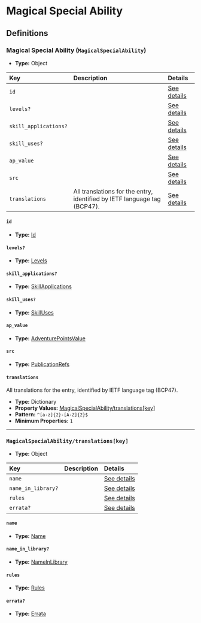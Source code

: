 # Magical Special Ability

## Definitions

### <a name="MagicalSpecialAbility"></a> Magical Special Ability (`MagicalSpecialAbility`)

- **Type:** Object

Key | Description | Details
:-- | :-- | :--
`id` |  | <a href="#MagicalSpecialAbility/id">See details</a>
`levels?` |  | <a href="#MagicalSpecialAbility/levels">See details</a>
`skill_applications?` |  | <a href="#MagicalSpecialAbility/skill_applications">See details</a>
`skill_uses?` |  | <a href="#MagicalSpecialAbility/skill_uses">See details</a>
`ap_value` |  | <a href="#MagicalSpecialAbility/ap_value">See details</a>
`src` |  | <a href="#MagicalSpecialAbility/src">See details</a>
`translations` | All translations for the entry, identified by IETF language tag (BCP47). | <a href="#MagicalSpecialAbility/translations">See details</a>

#### <a name="MagicalSpecialAbility/id"></a> `id`

- **Type:** <a href="#Id">Id</a>

#### <a name="MagicalSpecialAbility/levels"></a> `levels?`

- **Type:** <a href="#Levels">Levels</a>

#### <a name="MagicalSpecialAbility/skill_applications"></a> `skill_applications?`

- **Type:** <a href="#SkillApplications">SkillApplications</a>

#### <a name="MagicalSpecialAbility/skill_uses"></a> `skill_uses?`

- **Type:** <a href="#SkillUses">SkillUses</a>

#### <a name="MagicalSpecialAbility/ap_value"></a> `ap_value`

- **Type:** <a href="#AdventurePointsValue">AdventurePointsValue</a>

#### <a name="MagicalSpecialAbility/src"></a> `src`

- **Type:** <a href="../source/_PublicationRef.md#PublicationRefs">PublicationRefs</a>

#### <a name="MagicalSpecialAbility/translations"></a> `translations`

All translations for the entry, identified by IETF language tag (BCP47).

- **Type:** Dictionary
- **Property Values:** <a href="#MagicalSpecialAbility/translations[key]">MagicalSpecialAbility/translations[key]</a>
- **Pattern:** `^[a-z]{2}-[A-Z]{2}$`
- **Minimum Properties:** `1`

---

### <a name="MagicalSpecialAbility/translations[key]"></a> `MagicalSpecialAbility/translations[key]`

- **Type:** Object

Key | Description | Details
:-- | :-- | :--
`name` |  | <a href="#MagicalSpecialAbility/translations[key]/name">See details</a>
`name_in_library?` |  | <a href="#MagicalSpecialAbility/translations[key]/name_in_library">See details</a>
`rules` |  | <a href="#MagicalSpecialAbility/translations[key]/rules">See details</a>
`errata?` |  | <a href="#MagicalSpecialAbility/translations[key]/errata">See details</a>

#### <a name="MagicalSpecialAbility/translations[key]/name"></a> `name`

- **Type:** <a href="#Name">Name</a>

#### <a name="MagicalSpecialAbility/translations[key]/name_in_library"></a> `name_in_library?`

- **Type:** <a href="#NameInLibrary">NameInLibrary</a>

#### <a name="MagicalSpecialAbility/translations[key]/rules"></a> `rules`

- **Type:** <a href="#Rules">Rules</a>

#### <a name="MagicalSpecialAbility/translations[key]/errata"></a> `errata?`

- **Type:** <a href="../source/_Erratum.md#Errata">Errata</a>
